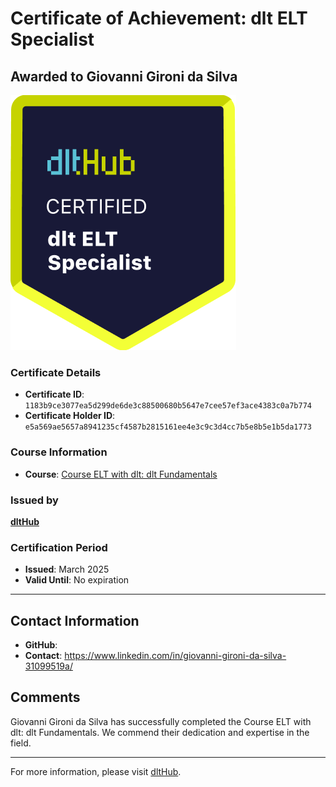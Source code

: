 
# Certificate of Achievement: dlt ELT Specialist

## Awarded to **Giovanni Gironi da Silva**

![Course Image](../badges/dlt_ELT_specialist.png)

### Certificate Details
- **Certificate ID**: `1183b9ce3077ea5d299de6de3c88500680b5647e7cee57ef3ace4383c0a7b774`
- **Certificate Holder ID**: `e5a569ae5657a8941235cf4587b2815161ee4e3c9c3d4cc7b5e8b5e1b5da1773`

### Course Information
- **Course**: [Course ELT with dlt: dlt Fundamentals](https://github.com/dlt-hub/dlthub-education/tree/main/courses/dlt_fundamentals_dec_2024)

### Issued by
[**dltHub**](https://dlthub.com/) 

### Certification Period
- **Issued**: March 2025
- **Valid Until**: No expiration

---

## Contact Information
- **GitHub**: 
- **Contact**: https://www.linkedin.com/in/giovanni-gironi-da-silva-31099519a/

## Comments
Giovanni Gironi da Silva has successfully completed the Course ELT with dlt: dlt Fundamentals. We commend their dedication and expertise in the field.

---

For more information, please visit [dltHub](https://dlthub.com/).
    